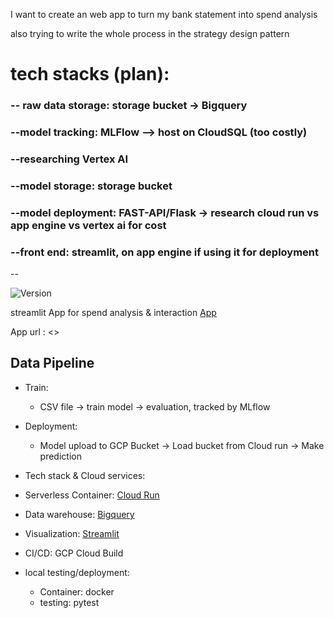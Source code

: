 
I want to create an web app to turn my bank statement into spend analysis

also trying to write the whole process in the strategy design pattern


# tech stacks (plan):
### -- raw data storage: storage bucket -> Bigquery
### --model tracking: MLFlow --> host on CloudSQL (too costly)
### --researching Vertex AI
### --model storage: storage bucket
### --model deployment: FAST-API/Flask -> research cloud run vs app engine vs vertex ai for cost
### --front end: streamlit, on app engine if using it for deployment

--
<div>
    <img alt="Version" src="https://img.shields.io/badge/Project Number-2-orange.svg?cacheSeconds=2592000" />
</div>

streamlit App for spend analysis & interaction [App]()

App url : <>

## Data Pipeline
* Train:
    * CSV file -> train model -> evaluation, tracked by MLflow
* Deployment:
    * Model upload to GCP Bucket -> Load bucket from Cloud run -> Make prediction

* Tech stack & Cloud services:
* Serverless Container: [Cloud Run](https://cloud.google.com/run)
* Data warehouse: [Bigquery](https://cloud.google.com/bigquery)
* Visualization: [Streamlit](https://docs.streamlit.io/)
* CI/CD: GCP Cloud Build
* local testing/deployment:
    * Container: docker
    * testing: pytest